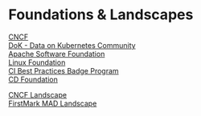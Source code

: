 # Foundations & Landscapes

[CNCF](https://www.cncf.io/) </br>
[DoK - Data on Kubernetes Community](https://dok.community/) </br>
[Apache Software Foundation](https://www.apache.org/) </br>
[Linux Foundation](https://www.linuxfoundation.org/projects/cloud/) </br>
[CI Best Practices Badge Program](https://bestpractices.coreinfrastructure.org/en) </br>
[CD Foundation](https://cd.foundation/) </br>

[CNCF Landscape](https://landscape.cncf.io/)</br>
[FirstMark MAD Landscape](https://mad.firstmark.com/)</br>